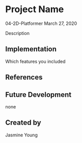 # Project Name 

04-2D-Platformer March 27, 2020

Description
 
 ## Implementation

Which features you included 

## References 

## Future Development 
none

## Created by 
Jasmine Young
